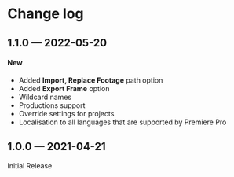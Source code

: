 # Change log

## 1.1.0 — 2022-05-20

#### New

* Added **Import, Replace Footage** path option
* Added **Export Frame** option
* Wildcard names
* Productions support
* Override settings for projects
* Localisation to all languages that are supported by Premiere Pro

## 1.0.0 — 2021-04-21

Initial Release
